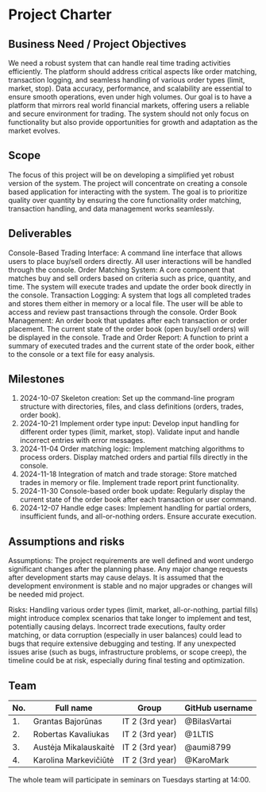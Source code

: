 # Project Charter

## Business Need / Project Objectives

We need a robust system that can handle real time trading activities efficiently. The platform should address critical aspects like order matching, transaction logging, and seamless handling of various order types (limit, market, stop). Data accuracy, performance, and scalability are essential to ensure smooth operations, even under high volumes. Our goal is to have a platform that mirrors real world financial markets, offering users a reliable and secure environment for trading. The system should not only focus on functionality but also provide opportunities for growth and adaptation as the market evolves.

## Scope

The focus of this project will be on developing a simplified yet robust version of the system. The project will concentrate on creating a console based application for interacting with the system. The goal is to prioritize quality over quantity by ensuring the core functionality order matching, transaction handling, and data management works seamlessly. 

## Deliverables

Console-Based Trading Interface: A command line interface that allows users to place buy/sell orders directly. All user interactions will be handled through the console.
Order Matching System: A core component that matches buy and sell orders based on criteria such as price, quantity, and time. The system will execute trades and update the order book directly in the console.
Transaction Logging: A system that logs all completed trades and stores them either in memory or a local file. The user will be able to access and review past transactions through the console.
Order Book Management: An order book that updates after each transaction or order placement. The current state of the order book (open buy/sell orders) will be displayed in the console.
Trade and Order Report: A function to print a summary of executed trades and the current state of the order book, either to the console or a text file for easy analysis.

## Milestones
1.	2024-10-07	Skeleton creation: Set up the command-line program structure with directories, files, and class definitions (orders, trades, order book).
2.	2024-10-21	Implement order type input: Develop input handling for different order types (limit, market, stop). Validate input and handle incorrect entries with error messages.
3.	2024-11-04	Order matching logic: Implement matching algorithms to process orders. Display matched orders and partial fills directly in the console.
4.	2024-11-18	Integration of match and trade storage: Store matched trades in memory or file. Implement trade report print functionality.
5.	2024-11-30	Console-based order book update: Regularly display the current state of the order book after each transaction or user command.
6.	2024-12-07	Handle edge cases: Implement handling for partial orders, insufficient funds, and all-or-nothing orders. Ensure accurate execution.

## Assumptions and risks

Assumptions:
The project requirements are well defined and wont undergo significant changes after the planning phase. Any major change requests after development starts may cause delays.
It is assumed that the development environment is stable and no major upgrades or changes will be needed mid project.

Risks:
Handling various order types (limit, market, all-or-nothing, partial fills) might introduce complex scenarios that take longer to implement and test, potentially causing delays.
Incorrect trade executions, faulty order matching, or data corruption (especially in user balances) could lead to bugs that require extensive debugging and testing.
If any unexpected issues arise (such as bugs, infrastructure problems, or scope creep), the timeline could be at risk, especially during final testing and optimization.

## Team

| No. | Full name | Group | GitHub username | 
| --- | --------- | ----- | ----------------|
| 1.  | Grantas Bajorūnas | IT 2 (3rd year) | @BilasVartai |
| 2.  | Robertas Kavaliukas | IT 2 (3rd year) | @1LTIS |
| 3.  | Austėja Mikalauskaitė | IT 2 (3rd year) | @aumi8799 |
| 4.  | Karolina Markevičiūtė | IT 2 (3rd year) | @KaroMark |

The whole team will participate in seminars on Tuesdays starting at 14:00.